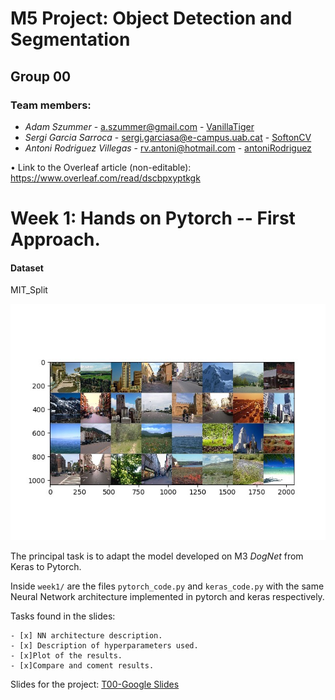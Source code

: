 # M5 Project: Object Detection and Segmentation
## Group 00

### Team members:
* _Adam Szummer_ - a.szummer@gmail.com - [VanillaTiger](https://github.com/VanillaTiger)
* _Sergi Garcia Sarroca_ - sergi.garciasa@e-campus.uab.cat - [SoftonCV](https://github.com/SoftonCV)
* _Antoni Rodriguez Villegas_ - rv.antoni@hotmail.com - [antoniRodriguez](https://github.com/antoniRodriguez)

• Link to the Overleaf article (non-editable): https://www.overleaf.com/read/dscbpxyptkgk

# Week 1: Hands on Pytorch -- First Approach. 

#### Dataset
MIT_Split

![](week1/Images/Dataset_Sample.jpeg)

The principal task is to adapt the model developed on M3 _DogNet_ from Keras to Pytorch.

Inside `week1/` are the files `pytorch_code.py` and `keras_code.py` with the same Neural Network architecture implemented in pytorch and keras respectively.

Tasks found in the slides: 

    - [x] NN architecture description. 
    - [x] Description of hyperparameters used. 
    - [x]Plot of the results.
    - [x]Compare and coment results. 

Slides for the project: [T00-Google Slides](https://drive.google.com/file/d/1NczZXvarT18L7K2T6ER6LL3qt_lhMOoh/view?usp=sharing)

